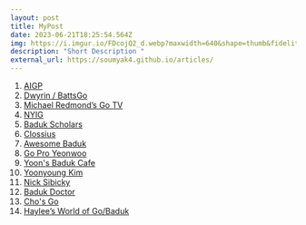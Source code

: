 ```yaml
---
layout: post
title: MyPost
date: 2023-06-21T18:25:54.564Z
img: https://i.imgur.io/FDcojQ2_d.webp?maxwidth=640&shape=thumb&fidelity=medium
description: "Short Description "
external_url: https://soumyak4.github.io/articles/
---
```

1) [AIGP](https://www.youtube.com/@aigpindia) <br>
2) [Dwyrin / BattsGo](https://www.youtube.com/user/dwyrin) <br>
3) [Michael Redmond’s Go TV](https://www.youtube.com/channel/UCRJyagla1B5cxIfR4i2LdgA) <br>
4) [NYIG](https://www.youtube.com/channel/UCMp-4uv1jfVa0dXkZv3qQYA) <br>
5) [Baduk Scholars](https://www.youtube.com/@BadukScholars) <br>
6) [Clossius](https://www.youtube.com/user/clossius) <br>
7) [Awesome Baduk](https://www.youtube.com/channel/UCA-ydBDPv0iYxcj5rTWDPDg) <br>
8) [Go Pro Yeonwoo](https://www.youtube.com/user/goingceo) <br>
9) [Yoon's Baduk Cafe](https://www.youtube.com/channel/UCQ7fRyWobKv_FejtqwUVImA) <br>
10) [Yoonyoung Kim](https://www.youtube.com/channel/UCyCA2PZzqsFlQifmSmWqe-w/featured) <br>
11) [Nick Sibicky](https://www.youtube.com/user/nicksibicky) <br>
12) [Baduk Doctor](https://www.youtube.com/channel/UCfw9_YdrjZ1zts2ancNQT6g/featured) <br>
13) [Cho's Go](https://www.youtube.com/channel/UCjTzPdBpmUJXzL4_U2NDpxA) <br>
14) [Haylee’s World of Go/Baduk](https://www.youtube.com/channel/UCTji1kQNoWIH85dB_Vxka9g) <br>
